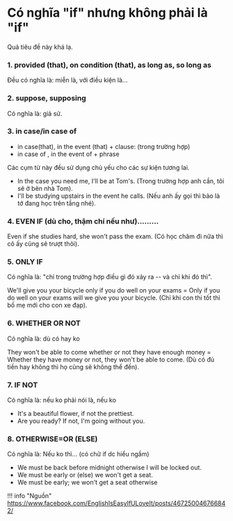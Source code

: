 # Có nghĩa "if" nhưng không phải là "if"
Quả tiêu đề này khá lạ.

### 1. provided (that), on condition (that), as long as, so long as
Đều có nghĩa là: miễn là, với điều kiện là...

### 2. suppose, supposing
Có nghĩa là: giả sử.

### 3. in case/in case of

- in case(that), in the event (that) + clause: (trong trường hợp)
- in case of , in the event of + phrase

Các cụm từ này đều sử dụng chủ yếu cho các sự kiện tương lai.

- In the case you need me, I'll be at Tom's. (Trong trường hợp anh cần, tôi sẽ ở bên nhà Tom).
- I'll be studying upstairs in the event he calls. (Nếu anh ấy gọi thì bảo là tớ đang học trên tầng nhé).

### 4. EVEN IF (dù cho, thậm chí nếu như).........

Even if she studies hard, she won't pass the exam. (Có học chăm đi nữa thì cô ấy cũng sẽ trượt thôi).

### 5. ONLY IF
Có nghĩa là: "chỉ trong trường hợp điều gì đó xảy ra -- và chỉ khi đó thì".

We'll give you your bicycle only if you do well on your exams = Only if you do well on your exams will we give you your bicycle. (Chỉ khi con thi tốt thì bố mẹ mới cho con xe đạp).

### 6. WHETHER OR NOT
Có nghĩa là: dù có hay ko

They won't be able to come whether or not they have enough money = Whether they have money or not, they won't be able to come. (Dù có đủ tiền hay không thì họ cũng sẽ không thể đến).

### 7. IF NOT
Có nghĩa là: nếu ko phải nói là, nếu ko

- It's a beautiful flower, if not the prettiest.
- Are you ready? If not, I'm going without you.

### 8. OTHERWISE=OR (ELSE)
Có nghĩa là: Nếu ko thì... (có chữ if dc hiểu ngầm)

- We must be back before midnight otherwise I will be locked out.
- We must be early or (else) we won't get a seat.
- We must be early; we won't get a seat otherwise

!!! info "Nguồn"
    https://www.facebook.com/EnglishIsEasyIfULoveIt/posts/467250046766842/
    
